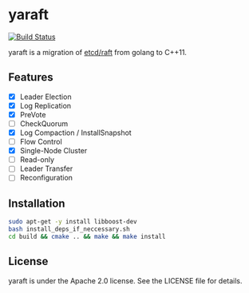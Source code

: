 # yaraft
[![Build Status](https://travis-ci.org/neverchanje/yaraft.svg)](https://travis-ci.org/neverchanje/yaraft)

yaraft is a migration of [etcd/raft](https://github.com/coreos/etcd/tree/master/raft) from golang to C++11.

## Features

- [x] Leader Election
- [x] Log Replication
- [x] PreVote
- [ ] CheckQuorum
- [x] Log Compaction / InstallSnapshot
- [ ] Flow Control
- [x] Single-Node Cluster
- [ ] Read-only
- [ ] Leader Transfer
- [ ] Reconfiguration

## Installation

```bash
sudo apt-get -y install libboost-dev
bash install_deps_if_neccessary.sh
cd build && cmake .. && make && make install
```

## License

yaraft is under the Apache 2.0 license. See the LICENSE file for details.
